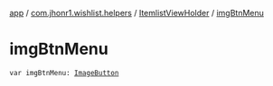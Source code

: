 [app](../../index.md) / [com.jhonr1.wishlist.helpers](../index.md) / [ItemlistViewHolder](index.md) / [imgBtnMenu](./img-btn-menu.md)

# imgBtnMenu

`var imgBtnMenu: `[`ImageButton`](https://developer.android.com/reference/android/widget/ImageButton.html)